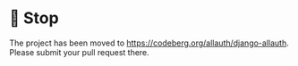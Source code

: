 # 🛑 Stop

The project has been moved to https://codeberg.org/allauth/django-allauth.
Please submit your pull request there.
